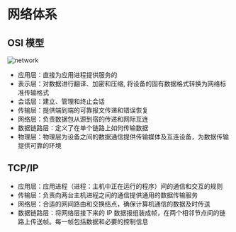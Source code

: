# 网络体系
## OSI 模型
![network](/network.png)
- 应用层：直接为应用进程提供服务的
- 表示层：对数据进行翻译、加密和压缩, 将设备的固有数据格式转换为网络标准传输格式
- 会话层：建立、管理和终止会话
- 传输层：提供端到端的可靠报文传递和错误恢复
- 网络层：负责数据包从源到宿的传递和网际互连
- 数据链路层：定义了在单个链路上如何传输数据
- 物理层：物理层为设备之间的数据通信提供传输媒体及互连设备，为数据传输提供可靠的环境
## TCP/IP 
- 应用层：应用进程（进程：主机中正在运行的程序）间的通信和交互的规则
- 传输层：负责向两台主机进程之间的通信提供通用的数据传输服务
- 网络层：合适的网间路由和交换结点，确保计算机通信的数据及时传送
- 数据链路层：将网络层接下来的 IP 数据报组装成帧，在两个相邻节点间的链路上传送帧。每一帧包括数据和必要的控制信息